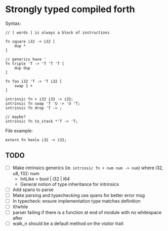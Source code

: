 # Strongly typed compiled forth

Syntax:
```
// [ words ] is always a block of instructions

fn square i32 -> i32 [
    dup *
]

// generics have '
fn triple 'T -> 'T 'T 'T [
    dup dup
]

fn foo i32 'T -> 'T i32 [
    swap 1 +
]

intrinsic fn + i32 i32 -> i32;
intrinsic fn swap 'T 'U -> 'U 'T;
intrinsic fn drop 'T -> ;

// maybe?
intrinsic fn to_stack *'T -> 'T;

```

File example:

```
extern fn henlo i32 -> i32;
```

## TODO
- [ ] Make intrinsics generics (ie. `intrinsic fn + num num -> num`) where i32, u8, f32: num
    - IntLike = bool | i32 | i64
    - General notion of type inheritance for intrinsics
- [ ] Add spans to parse
- [ ] Make parsing and typechecking use spans for better error msg
- [ ] In typecheck: ensure implementation type matches definition
- [ ] if/while
- [ ] parser failing if there is a function at end of module with no whitespace after
- [ ] walk_n should be a default method on the visitor trait
